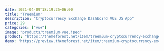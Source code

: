 ```yaml
---
date: 2021-04-09T18:19:25+06:00
title: "Treemium"
description: "Cryptocurrency Exchange Dashboard VUE JS App"
price: 29
categories: ["vue"]
image: "products/treemium-vue.jpeg"
product: "https://themeforest.net/item/treemium-cryptocurrency-exchange-dashboard-vue-js-app/31515609"
demo: "https://preview.themeforest.net/item/treemium-cryptocurrency-exchange-dashboard-vue-js-app/full_screen_preview/31515609"
---
```


